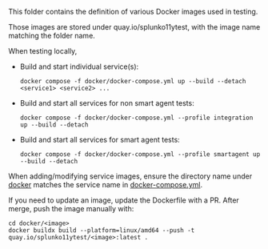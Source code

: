 This folder contains the definition of various Docker images used in testing.

Those images are stored under quay.io/splunko11ytest, with the image name matching the folder name.

When testing locally,
- Build and start individual service(s):
  ```
  docker compose -f docker/docker-compose.yml up --build --detach <service1> <service2> ...
  ```
- Build and start all services for non smart agent tests:
  ```
  docker compose -f docker/docker-compose.yml --profile integration up --build --detach
  ```
- Build and start all services for smart agent tests:
  ```
  docker compose -f docker/docker-compose.yml --profile smartagent up --build --detach
  ```

When adding/modifying service images, ensure the directory name under [docker](../docker) matches the service name in
[docker-compose.yml](./docker-compose.yml).

If you need to update an image, update the Dockerfile with a PR. After merge, push the image manually with:

```
cd docker/<image>
docker buildx build --platform=linux/amd64 --push -t quay.io/splunko11ytest/<image>:latest .
```
